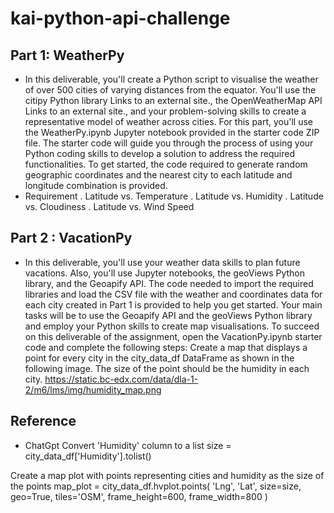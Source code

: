# kai-python-api-challenge
## Part 1: WeatherPy
- In this deliverable, you'll create a Python script to visualise the weather of over 500 cities of varying distances from the equator. You'll use the citipy Python library Links to an external site., the OpenWeatherMap API Links to an external site., and your problem-solving skills to create a representative model of weather across cities.
For this part, you'll use the WeatherPy.ipynb Jupyter notebook provided in the starter code ZIP file. The starter code will guide you through the process of using your Python coding skills to develop a solution to address the required functionalities.
To get started, the code required to generate random geographic coordinates and the nearest city to each latitude and longitude combination is provided.
- Requirement
. Latitude vs. Temperature
. Latitude vs. Humidity
. Latitude vs. Cloudiness
. Latitude vs. Wind Speed

## Part 2 : VacationPy
- In this deliverable, you'll use your weather data skills to plan future vacations. Also, you'll use Jupyter notebooks, the geoViews Python library, and the Geoapify API.
The code needed to import the required libraries and load the CSV file with the weather and coordinates data for each city created in Part 1 is provided to help you get started.
Your main tasks will be to use the Geoapify API and the geoViews Python library and employ your Python skills to create map visualisations.
To succeed on this deliverable of the assignment, open the VacationPy.ipynb starter code and complete the following steps:
Create a map that displays a point for every city in the city_data_df DataFrame as shown in the following image. The size of the point should be the humidity in each city.
https://static.bc-edx.com/data/dla-1-2/m6/lms/img/humidity_map.png

## Reference
- ChatGpt 
Convert 'Humidity' column to a list
size = city_data_df['Humidity'].tolist()

 Create a map plot with points representing cities and humidity as the size of the points
map_plot = city_data_df.hvplot.points(
    'Lng', 'Lat', size=size, geo=True, tiles='OSM', frame_height=600, frame_width=800
)
